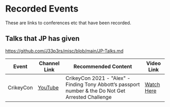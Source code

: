 # Recorded Events
These are links to conferences etc that have been recorded. 

## Talks that JP has given
https://github.com/J33p3rs/misc/blob/main/JP-Talks.md


| Event | Channel Link                          | Recommended Content                                                                                           | Video Link                                   |
|-----------|--------------------------------------|-------------------------------------------------------------------------------------------------------------|--------------------------------------------|
| CrikeyCon | [YouTube](https://www.youtube.com/@CrikeyCon) | CrikeyCon 2021 - "Alex" - Finding Tony Abbott’s passport number & the Do Not Get Arrested Challenge | [Watch Here](https://www.youtube.com/watch?v=somze2DW7vs) |

